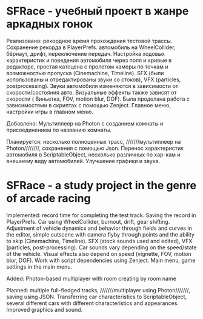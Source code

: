 # SFRace - учебный проект в жанре аркадных гонок
Реализовано: рекордное время прохождения тестовой трассы. Сохранение рекорда в PlayerPrefs. автомобиль на WheelCollider, бёрнаут, дрифт, переключение передач. Настройка ходовых характеристик и поведения автомобиля через поля и кривые в редакторе, простая катсцена с пролетом камеры по точкам и возможностью пропуска (Cinemachine, Timeline). SFX (были использованы и отредактированы звуки со стоков), VFX (particles, postprocessing). Звуки автомобиля изменяются в зависимости от скорости/состояния авто. Визуальные эффекты также зависят от скорости ( Виньетка, FOV, motion blur, DOF). Была проделана работа с зависимостями в скриптах с помощью Zenject. Главное меню, настройки игры в главном меню.

Добавлено: Мультиплеер на Photon с созданием комнаты и присоединением по названию комнаты.

Планируется: несколько полноценных трасс, ///////мультиплеер на Photon////////, сохранения с помощью Json. Перенос характеристик автомобиля в ScriptableObject, несколько различных по хар-кам и внешнему виду автомобилей. Улучшение графики и звука.

# SFRace - a study project in the genre of arcade racing
Implemented: record time for completing the test track. Saving the record in PlayerPrefs. Car using WheelCollider, burnout, drift, gear shifting. Adjustment of vehicle dynamics and behavior through fields and curves in the editor, simple cutscene with camera flyby through points and the ability to skip (Cinemachine, Timeline). SFX (stock sounds used and edited), VFX (particles, post-processing). Car sounds vary depending on the speed/state of the vehicle. Visual effects also depend on speed (vignette, FOV, motion blur, DOF). Work with script dependencies using Zenject. Main menu, game settings in the main menu.

Added: Photon-based multiplayer with room creating by room name

Planned: multiple full-fledged tracks, ///////multiplayer using Photon///////, saving using JSON. Transferring car characteristics to ScriptableObject, several different cars with different characteristics and appearances. Improved graphics and sound.
